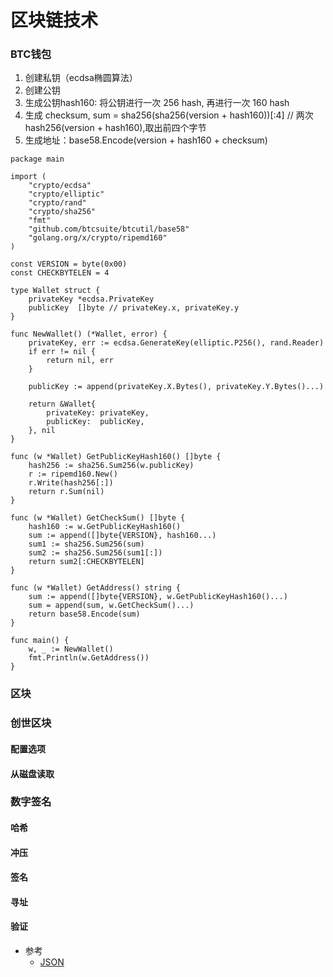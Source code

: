 # 区块链技术

### BTC钱包

1. 创建私钥（ecdsa椭圆算法）
2. 创建公钥
3. 生成公钥hash160: 将公钥进行一次 256 hash, 再进行一次 160 hash
4. 生成 checksum, sum = sha256(sha256(version + hash160))[:4] // 两次hash256(version + hash160),取出前四个字节
5. 生成地址：base58.Encode(version + hash160 + checksum)

```golang
package main

import (
	"crypto/ecdsa"
	"crypto/elliptic"
	"crypto/rand"
	"crypto/sha256"
	"fmt"
	"github.com/btcsuite/btcutil/base58"
	"golang.org/x/crypto/ripemd160"
)

const VERSION = byte(0x00)
const CHECKBYTELEN = 4

type Wallet struct {
	privateKey *ecdsa.PrivateKey
	publicKey  []byte // privateKey.x, privateKey.y
}

func NewWallet() (*Wallet, error) {
	privateKey, err := ecdsa.GenerateKey(elliptic.P256(), rand.Reader)
	if err != nil {
		return nil, err
	}

	publicKey := append(privateKey.X.Bytes(), privateKey.Y.Bytes()...)

	return &Wallet{
		privateKey: privateKey,
		publicKey:  publicKey,
	}, nil
}

func (w *Wallet) GetPublicKeyHash160() []byte {
	hash256 := sha256.Sum256(w.publicKey)
	r := ripemd160.New()
	r.Write(hash256[:])
	return r.Sum(nil)
}

func (w *Wallet) GetCheckSum() []byte {
	hash160 := w.GetPublicKeyHash160()
	sum := append([]byte{VERSION}, hash160...)
	sum1 := sha256.Sum256(sum)
	sum2 := sha256.Sum256(sum1[:])
	return sum2[:CHECKBYTELEN]
}

func (w *Wallet) GetAddress() string {
	sum := append([]byte{VERSION}, w.GetPublicKeyHash160()...)
	sum = append(sum, w.GetCheckSum()...)
	return base58.Encode(sum)
}

func main() {
	w, _ := NewWallet()
	fmt.Println(w.GetAddress())
}
```

### 区块

### 创世区块

#### 配置选项

#### 从磁盘读取

### 数字签名

#### 哈希
#### 冲压
#### 签名
#### 寻址
#### 验证

* 参考
    * [JSON](https://developer.bitcoin.org/reference/wallets.html?highlight=wallet)
